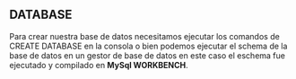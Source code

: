 
## DATABASE ##

Para crear nuestra base de datos necesitamos ejecutar los comandos de CREATE DATABASE en la consola o bien podemos ejecutar el schema de la base de datos en un gestor de base de datos en este caso el eschema fue ejecutado y compilado en **MySql WORKBENCH**.
